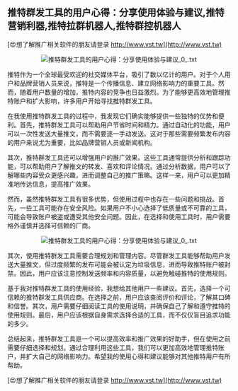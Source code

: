 ## **推特群发工具的用户心得：分享使用体验与建议,推特营销利器,推特拉群机器人,推特群控机器人**

[😍想了解推广相关软件的朋友请登录 http://www.vst.tw](http://www.vst.tw)

 <center><img src="https://vst.tw/MP4/tuiguang/png/3.png" alt="推特群发工具的用户心得：分享使用体验与建议_0_.txt"></center>

推特作为一个全球最受欢迎的社交媒体平台，吸引了数以亿计的用户。对于个人用户和品牌营销人员来说，推特是一个传播信息、建立网络影响力的重要工具。然而，随着用户数量的增加，推特内容的竞争也日益激烈。为了能够更高效地管理推特账户和扩大影响，许多用户开始寻找推特群发工具。

在我使用推特群发工具的过程中，我发现它们确实能够提供一些独特的优势和便利。首先，推特群发工具可以帮助用户节省时间和精力。通过自动化的功能，用户可以一次性发送大量推文，而不需要逐一手动发送。这对于那些需要频繁发布内容的用户来说尤为重要，比如品牌营销人员或新闻机构。

其次，推特群发工具还可以增强用户的推广效果。这些工具通常提供分析和跟踪功能，可以帮助用户了解推文的转发、喜欢和评论情况。通过分析数据，用户可以了解哪些内容受众更感兴趣，进而调整自己的推广策略。这样一来，用户可以更加精准地传达信息，提高推广效果。

然而，虽然推特群发工具有很多优势，但使用过程中也存在一些问题和挑战。首先，一些工具可能存在安全风险。如果用户不小心选择了低质量或不可靠的工具，可能会导致账户被盗或遭受其他安全问题。因此，在选择和使用工具时，用户需要格外谨慎并选择可信赖的厂商。

 <center><img src="https://vst.tw/MP4/tuiguang/png/4.png" alt="推特群发工具的用户心得：分享使用体验与建议_0_.txt"></center>

其次，使用推特群发工具需要合理规划和管理内容。尽管群发工具能够帮助用户发送大量推文，但过度频繁的发布可能会被认定为垃圾信息，进而导致推特账户被封禁。因此，用户应该注意控制发送频率和内容质量，以避免触碰推特的使用规则。

基于我对推特群发工具的使用经验，我想给其他用户一些建议。首先，选择一个可信赖的推特群发工具供应商。在选择之前，用户应该查阅评价和评论，了解其口碑和信誉。其次，用户需要仔细阅读工具的使用说明，并确保自己了解和遵守推特的使用规则。最后，用户应该根据自身需求选择合适的工具，而不仅仅盲目追求功能的多少。

总结起来，推特群发工具是一个可以提高效率和推广效果的好助手，但在使用之前需要仔细选择和规划。通过合理利用这些工具，我们可以更加高效地管理推特账户，并扩大自己的网络影响力。希望我的使用心得和建议能够对其他推特用户有所帮助。

[😍想了解推广相关软件的朋友请登录 http://www.vst.tw](http://www.vst.tw)



